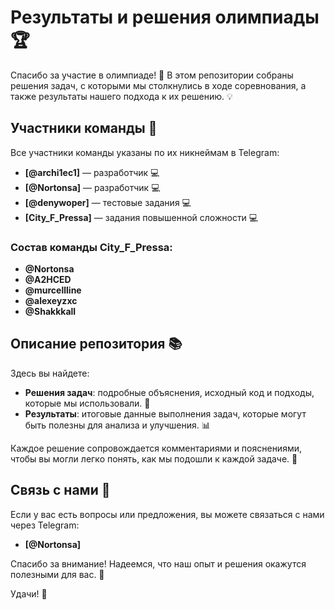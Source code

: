 # Результаты и решения олимпиады 🏆

Спасибо за участие в олимпиаде! 🎉 В этом репозитории собраны решения задач, с которыми мы столкнулись в ходе соревнования, а также результаты нашего подхода к их решению. 💡

## Участники команды 👥
Все участники команды указаны по их никнеймам в Telegram:

- **[@archi1ec1]** — разработчик 💻
- **[@Nortonsa]** — разработчик 💻
- **[@denywoper]** — тестовые задания 💻
- **[City_F_Pressa]** — задания повышенной сложности 💻

### Состав команды City_F_Pressa:

- **@Nortonsa**
- **@A2HCED**
- **@murcellline**
- **@alexeyzxc**
- **@Shakkkall**

## Описание репозитория 📚

Здесь вы найдете:

- **Решения задач**: подробные объяснения, исходный код и подходы, которые мы использовали. 📝
- **Результаты**: итоговые данные выполнения задач, которые могут быть полезны для анализа и улучшения. 📊

Каждое решение сопровождается комментариями и пояснениями, чтобы вы могли легко понять, как мы подошли к каждой задаче. 🤔

## Связь с нами 📲

Если у вас есть вопросы или предложения, вы можете связаться с нами через Telegram:
- **[@Nortonsa]**

Спасибо за внимание! Надеемся, что наш опыт и решения окажутся полезными для вас. 🌟

Удачи! 🚀
